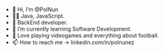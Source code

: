 - 👋 Hi, I’m @PolNun
- 👨‍💻 Java, JavaScript.
- 🧰 BackEnd developer.
- 🌱 I’m currently learning Software Development.
- 💞️ Love playing videogames and everything about football.
- 📫 How to reach me -> linkedin.com/in/polnunez
